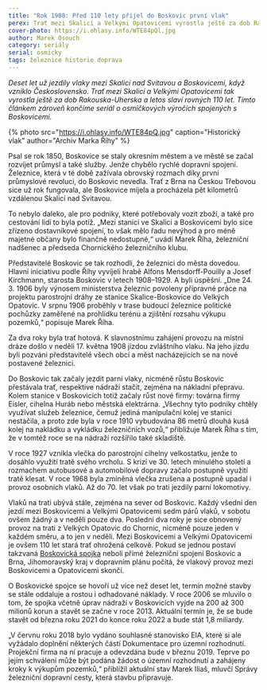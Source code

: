 ```yaml
---
title: "Rok 1908: Před 110 lety přijel do Boskovic první vlak"
perex: Trať mezi Skalicí a Velkými Opatovicemi vyrostla ještě za dob Rakouska-Uherska a letos slaví rovných 110 let. Tímto článkem končíme seriál o osmičkových výročích spojených s Boskovicemi.
cover-photo: https://i.ohlasy.info/WTE84pQl.jpg
author: Marek Osouch
category: seriály
serial: osmicky
tags: železnice historie doprava
---
```


*Deset let už jezdily vlaky mezi Skalicí nad Svitavou a Boskovicemi, když vzniklo Československo. Trať mezi Skalicí a Velkými Opatovicemi tak vyrostla ještě za dob Rakouska-Uherska a letos slaví rovných 110 let. Tímto článkem zároveň končíme seriál o osmičkových výročích spojených s Boskovicemi.*

{% photo src="https://i.ohlasy.info/WTE84pQ.jpg" caption="Historický vlak" author="Archiv Marka Říhy" %}

Psal se rok 1850, Boskovice se staly okresním městem a ve městě se začal rozvíjet průmysl a také služby. Jenže chybělo rychlé dopravní spojení. Železnice, která v té době zažívala obrovský rozmach díky první průmyslové revoluci, do Boskovic nevedla. Trať z Brna na Českou Třebovou sice už rok fungovala, ale Boskovice míjela a procházela pět kilometrů vzdálenou Skalicí nad Svitavou.

To nebylo daleko, ale pro podniky, které potřebovaly vozit zboží, a také pro cestování lidí to byla potíž. „Mezi stanicí ve Skalici a Boskovicemi bylo sice zřízeno dostavníkové spojení, to však mělo řadu nevýhod a pro méně majetné občany bylo finančně nedostupné,“ uvádí Marek Říha, železniční nadšenec a předseda Chornického železničního klubu.

Představitelé Boskovic se tak rozhodli, že železnici do města dovedou. Hlavní iniciativu podle Říhy vyvíjeli hrabě Alfons Mensdorff-Pouilly a Josef Kirchmann, starosta Boskovic v letech 1908–1929. A byli úspěšní. „Dne 24. 3. 1906 byly výnosem ministerstva železnic povoleny přípravné práce na projektu parostrojní dráhy ze stanice Skalice-Boskovice do Velkých Opatovic. V srpnu 1906 proběhly v trase budoucí železnice politické pochůzky zaměřené na prohlídku terénu a zjištění rozsahu výkupu pozemků,“ popisuje Marek Říha.

Za dva roky byla trať hotová. K slavnostnímu zahájení provozu na místní dráze došlo v neděli 17. května 1908 jízdou zvláštního vlaku. Na jeho jízdu byli pozváni představitelé všech obcí a měst nacházejících se na nově postavené železnici.

Do Boskovic tak začaly jezdit parní vlaky, nicméně růstu Boskovic přestávala trať, respektive nádraží stačit, zejména na nákladní přepravu. Kolem stanice v Boskovicích totiž začaly růst nové firmy: továrna firmy Eisler, cihelna Huráb nebo městská elektrárna. „Všechny tyto podniky chtěly využívat služeb železnice, čemuž jediná manipulační kolej ve stanici nestačila, a proto zde byla v roce 1910 vybudována 86 metrů dlouhá kusá kolej na nakládku a vykládku železničních vozů,“ přibližuje Marek Říha s tím, že v tomtéž roce se na nádraží rozšířilo také skladiště.

V roce 1927 vznikla vlečka do parostrojní cihelny velkostatku, jenže to dosáhlo využití tratě svého vrcholu. S krizí ve 30. letech minulého století a rozmachem autobusové a automobilové dopravy začalo postupně využití tratě klesat. V roce 1968 byla zmíněná vlečka zrušena a postupně upadal i provoz osobních vlaků. Až do 70. let však po trati jezdily parní lokomotivy.

Vlaků na trati ubývá stále, zejména na sever od Boskovic. Každý všední den jezdí mezi Boskovicemi a Velkými Opatovicemi sedm párů vlaků, v sobotu ovšem žádný a v neděli pouze dva. Poslední dva roky je sice obnovený provoz na trati z Velkých Opatovic do Chornic, nicméně pouze jeden v každém směru, a to jen v neděli. Mezi Boskovicemi a Velkými Opatovicemi je ovšem 110 let stará trať ohrožená celkově. Pokud se jednou postaví takzvaná [Boskovická spojka](https://forum.ohlasy.info/t/boskovicka-spojka/156) neboli přímé železniční spojení Boskovic a Brna, Jihomoravský kraj v dopravním plánu počítá, že vlakový provoz mezi Boskovicemi a Opatovicemi skončí.

O Boskovické spojce se hovoří už více než deset let, termín možné stavby se stále oddaluje a rostou i odhadované náklady. V roce 2006 se mluvilo o tom, že spojka včetně úprav nádraží v Boskovicích vyjde na 200 až 300 milionů korun a stavět se začne v roce 2013. Aktuální termín je, že se bude stavět od března roku 2021 do konce roku 2022 a bude stát 1,8 miliardy.

„V červnu roku 2018 bylo vydáno souhlasné stanovisko EIA, které si ale vyžádalo doplnění některých částí Dokumentace pro územní rozhodnutí. Projekční firma na ní pracuje a odevzdána bude v březnu 2019. Teprve po jejím schválení může být podána žádost o územní rozhodnutí a zahájeny kroky k výkupům pozemků,“ přiblížil aktuální stav Marek Iliaš, mluvčí Správy železniční dopravní cesty, která stavbu připravuje.
